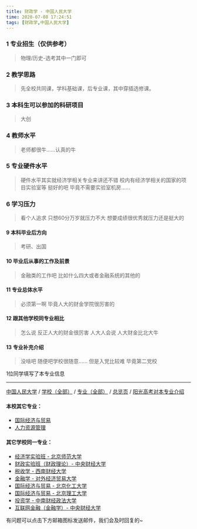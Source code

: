 ```yaml
---
title: 财政学 - 中国人民大学
time: 2020-07-08 17:24:51
tags: [财政学,中国人民大学]
---
```

### 1 专业招生（仅供参考）  
> 物理/历史-选考其中一门即可


### 2 教学思路
> 先全校共同课，学科基础课，后专业课，其中穿插选修课。


### 3 本科生可以参加的科研项目
>  大创


### 4 教师水平
> 老师都很牛……认真的牛


### 5 专业硬件水平
> 硬件水平其实就经济学相关专业来讲还不错 校内有经济学相关的国家的项目实验室等 挺好的吧 毕竟不需要实验室机房……


### 6 学习压力
> 看个人追求 只想60分万岁就压力不大 想要成绩很优秀就压力还是挺大的


#### 9 本科毕业后方向
> 考研、出国


#### 10 毕业后从事的工作及前景
> 金融类的工作吧 比如什么四大或者金融系统的其他的


#### 11 专业总体水平
> 必须第一啊 毕竟人大的财金学院很厉害的


#### 12 跟其他学校同专业相比
> 怎么说 反正人大的财金很厉害 人大人会说 人大财金比北大牛


#### 13 专业补充介绍
> 没啥吧 随便吧学校很随意…… 但是入党比较难 毕竟第二党校

1位同学填写了本专业信息
***
[中国人民大学](https://univgo.github.io/2020/07/08/中国人民大学) / [学校（全部）](https://univgo.github.io/2020/07/09/学校汇总页) / [专业（全部）](https://univgo.github.io/2020/07/09/专业汇总页) / [总览页](https://univgo.github.io/2020/07/09/总览) / [阳光高考对本专业介绍](http://gaokao.chsi.com.cn/sch/zyk/view.do?schId=73394522&specId=73381087
)
#### 本校其它专业：
- [国际经济与贸易](https://univgo.github.io/2020/07/08/国际经济与贸易%20-%20中国人民大学)
- [人力资源管理](https://univgo.github.io/2020/07/08/人力资源管理%20-%20中国人民大学)

#### 其它学校同一专业：
- [经济学实验班 - 北京师范大学](https://univgo.github.io/2020/07/08/经济学实验班%20-%20北京师范大学)
- [财政实验班（财政理论）- 中央财经大学](https://univgo.github.io/2020/07/08/财政实验班（财政理论）-%20%20中央财经大学)
- [税收学 - 西南财经大学](https://univgo.github.io/2020/07/08/税收学%20-%20西南财经大学)
- [金融学 - 对外经济贸易大学](https://univgo.github.io/2020/07/08/金融学%20-%20对外经济贸易大学)
- [国际经济与贸易 - 北京化工大学](https://univgo.github.io/2020/07/08/国际经济与贸易%20-%20北京化工大学)
- [国际经济与贸易 - 北京理工大学](https://univgo.github.io/2020/07/08/国际经济与贸易%20-%20北京理工大学)
- [投资学 - 中南财经政法大学](https://univgo.github.io/2020/07/08/投资学%20-%20中南财经政法大学)
- [互联网金融（金融学）- 中央财经大学](https://univgo.github.io/2020/07/08/互联网金融（金融学）-%20%20中央财经大学)


有问题可以点击下方邮箱图标发送邮件，我们会及时回复的~
